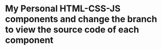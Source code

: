 # My Personal HTML-CSS-JS components and change the branch to view the source code of each component
